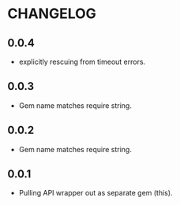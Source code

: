 # CHANGELOG #

## 0.0.4 ##

* explicitly rescuing from timeout errors.

## 0.0.3 ##

* Gem name matches require string.

## 0.0.2 ##

* Gem name matches require string.

## 0.0.1 ##

* Pulling API wrapper out as separate gem (this).